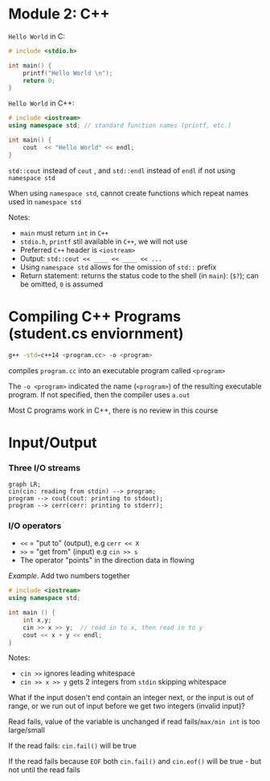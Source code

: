 # Module 2: C++

`Hello World` in C: 

~~~c
# include <stdio.h>

int main() {
	printf("Hello World \n"); 
	return 0; 
}
~~~

`Hello World` in C++:

~~~c++
# include <iostream>
using namespace std; // standard function names (printf, etc.) 

int main() {
	cout  << "Hello World" << endl; 
}
~~~

`std::cout` instead of `cout` , and `std::endl` instead of `endl` if not using `namespace std`

When using `namespace std`, cannot create functions which repeat names used in `namespace std`

Notes: 

- `main` must return `int` in `C++`
- `stdio.h`, `printf` stil available in `C++`, we will not use 
- Preferred `C++` header is `<iostream>`
- Output: `std::cout << ____ << ____ << ...`
- Using `namespace std` allows for the omission of `std::` prefix
- Return statement: returns the status code to the shell (in `main`): (`$?`); can be omitted, `0` is assumed 

# Compiling C++ Programs (student.cs enviornment) 

```bash 
g++ -std=c++14 <program.cc> -o <program>
``` 
compiles `program.cc` into an executable program called `<program>`

The `-o <program>` indicated the name (`<program>`) of the resulting executable program. If not specified, then the compiler uses `a.out`

Most C programs work in C++, there is no review in this course 

# Input/Output 
### Three I/O streams 

```mermaid
graph LR; 
cin(cin: reading from stdin) --> program; 
program --> cout(cout: printing to stdout); 
program --> cerr(cerr: printing to stderr); 
```

### I/O operators

- `<<` = "put to" (output), e.g `cerr << X`
- `>>` = "get from" (input) e.g `cin >> s`
- The operator "points" in the direction data in flowing 

*Example*. Add two numbers together 

~~~c++
# include <iostream>
using namespace std; 

int main () {
	int x,y; 
	cin >> x >> y; 	// read in to x, then read in to y
	cout << x + y << endl; 
}
~~~

Notes: 

- `cin >>` ignores leading whitespace 
- `cin >> x >> y` gets 2 integers from `stdin` skipping whitespace 

What if the input dosen't end contain an integer next, or the input is out of range, or we run out of input before we get two integers (invalid input)?

Read fails, value of the variable is unchanged if read fails/`max/min int` is too large/small 

If the read fails: `cin.fail()` will be true 

If the read fails because `EOF` both `cin.fail()` and `cin.eof()` will be true - but not until the read fails 